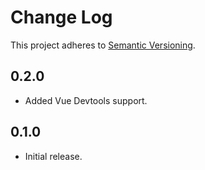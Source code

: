 # Change Log
This project adheres to [Semantic Versioning](http://semver.org/).

## 0.2.0
* Added Vue Devtools support.

## 0.1.0
* Initial release.
